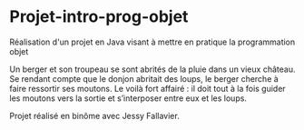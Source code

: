 # Projet-intro-prog-objet
Réalisation d'un projet en Java visant à mettre en pratique la programmation objet

Un berger et son troupeau se sont abrités de la pluie dans un vieux château. Se rendant compte que
le donjon abritait des loups, le berger cherche à faire ressortir ses moutons. Le voilà fort affairé : il doit
tout à la fois guider les moutons vers la sortie et s’interposer entre eux et les loups.

Projet réalisé en binôme avec Jessy Fallavier.
